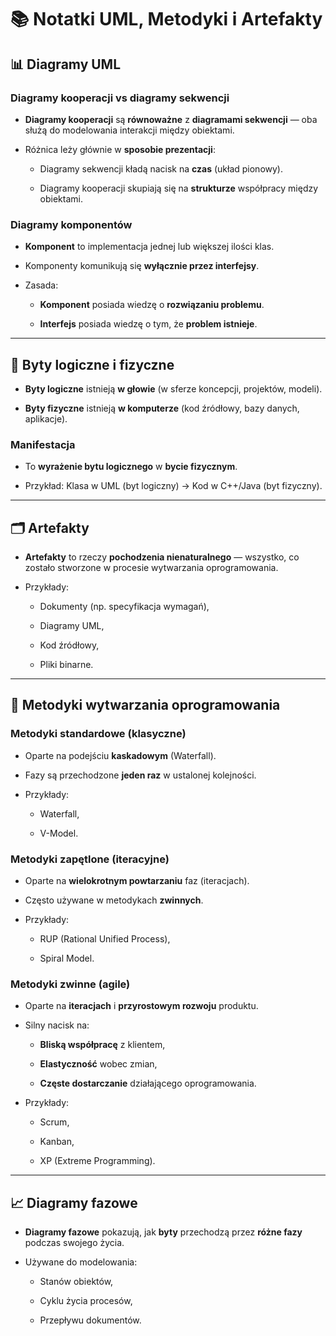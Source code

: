 # 📚 Notatki UML, Metodyki i Artefakty

## 📊 Diagramy UML

### Diagramy kooperacji vs diagramy sekwencji

- **Diagramy kooperacji** są **równoważne** z **diagramami sekwencji** — oba służą do modelowania interakcji między obiektami.
    
- Różnica leży głównie w **sposobie prezentacji**:
    
    - Diagramy sekwencji kładą nacisk na **czas** (układ pionowy).
        
    - Diagramy kooperacji skupiają się na **strukturze** współpracy między obiektami.
        

### Diagramy komponentów

- **Komponent** to implementacja jednej lub większej ilości klas.
    
- Komponenty komunikują się **wyłącznie przez interfejsy**.
    
- Zasada:
    
    - **Komponent** posiada wiedzę o **rozwiązaniu problemu**.
        
    - **Interfejs** posiada wiedzę o tym, że **problem istnieje**.
        

---

## 🧠 Byty logiczne i fizyczne

- **Byty logiczne** istnieją **w głowie** (w sferze koncepcji, projektów, modeli).
    
- **Byty fizyczne** istnieją **w komputerze** (kod źródłowy, bazy danych, aplikacje).
    

### Manifestacja

- To **wyrażenie bytu logicznego** w **bycie fizycznym**.
    
- Przykład: Klasa w UML (byt logiczny) → Kod w C++/Java (byt fizyczny).
    

---

## 🗂️ Artefakty

- **Artefakty** to rzeczy **pochodzenia nienaturalnego** — wszystko, co zostało stworzone w procesie wytwarzania oprogramowania.
    
- Przykłady:
    
    - Dokumenty (np. specyfikacja wymagań),
        
    - Diagramy UML,
        
    - Kod źródłowy,
        
    - Pliki binarne.
        

---

## 🔄 Metodyki wytwarzania oprogramowania

### Metodyki standardowe (klasyczne)

- Oparte na podejściu **kaskadowym** (Waterfall).
    
- Fazy są przechodzone **jeden raz** w ustalonej kolejności.
    
- Przykłady:
    
    - Waterfall,
        
    - V-Model.
        

### Metodyki zapętlone (iteracyjne)

- Oparte na **wielokrotnym powtarzaniu** faz (iteracjach).
    
- Często używane w metodykach **zwinnych**.
    
- Przykłady:
    
    - RUP (Rational Unified Process),
        
    - Spiral Model.
        

### Metodyki zwinne (agile)

- Oparte na **iteracjach** i **przyrostowym rozwoju** produktu.
    
- Silny nacisk na:
    
    - **Bliską współpracę** z klientem,
        
    - **Elastyczność** wobec zmian,
        
    - **Częste dostarczanie** działającego oprogramowania.
        
- Przykłady:
    
    - Scrum,
        
    - Kanban,
        
    - XP (Extreme Programming).
        

---

## 📈 Diagramy fazowe

- **Diagramy fazowe** pokazują, jak **byty** przechodzą przez **różne fazy** podczas swojego życia.
    
- Używane do modelowania:
    
    - Stanów obiektów,
        
    - Cyklu życia procesów,
        
    - Przepływu dokumentów.